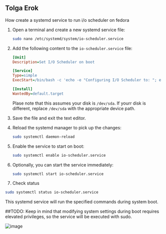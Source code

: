 ## Tolga Erok
How create a systemd service to run i/o scheduler on fedora

1. Open a terminal and create a new systemd service file:

   ```bash
   sudo nano /etc/systemd/system/io-scheduler.service
   ```

2. Add the following content to the `io-scheduler.service` file:

   ```ini
   [Unit]
   Description=Set I/O Scheduler on boot

   [Service]
   Type=simple
   ExecStart=/bin/bash -c 'echo -e "Configuring I/O Scheduler to: "; echo "mq-deadline" | sudo tee /sys/block/sda/queue/scheduler; printf "I/O Scheduler has been set to ==>  "; cat /sys/block/sda/queue/scheduler; echo ""'

   [Install]
   WantedBy=default.target
   ```

   Plase note that this assumes your disk is `/dev/sda`. If yourr disk is different, replace `/dev/sda` with the appropriate device path.

3. Save the file and exit the text editor.

4. Reload the systemd manager to pick up the changes:

   ```bash
   sudo systemctl daemon-reload
   ```

5. Enable the service to start on boot:

   ```bash
   sudo systemctl enable io-scheduler.service
   ```

6. Optionally, you can start the service immediately:

   ```bash
   sudo systemctl start io-scheduler.service
   ```
7. Check status
   
  ```bash
  sudo systemctl status io-scheduler.service
  ```

This systemd service will run the specified commands during system boot. 

##TODO:
Keep in mind that modifying system settings during boot requires elevated privileges, so the service will be executed with sudo.

![image](https://github.com/tolgaerok/tolga-scripts/assets/110285959/7c5c7631-1c4a-4c8b-93ed-5275a8c1e9e6)




